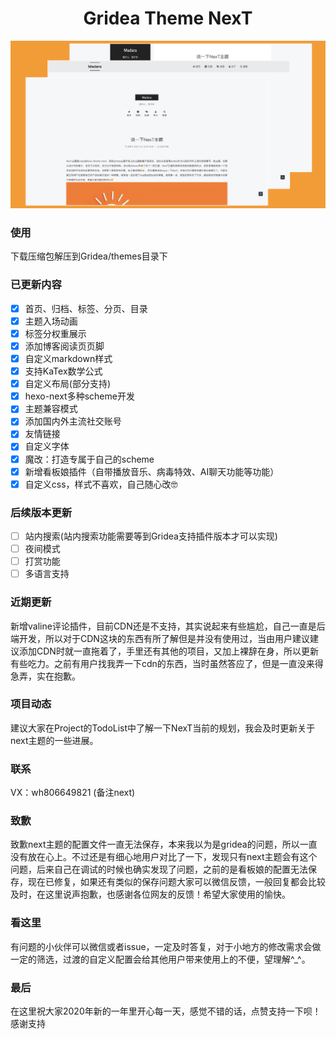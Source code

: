 <h1 align="center">
  Gridea Theme NexT
</h1>

![NexT主题概览](assets/images/overview.jpg)

### 使用
下载压缩包解压到Gridea/themes目录下

### 已更新内容

- [x] 首页、归档、标签、分页、目录
- [x] 主题入场动画
- [x] 标签分权重展示
- [x] 添加博客阅读页页脚
- [x] 自定义markdown样式
- [x] 支持KaTex数学公式
- [x] 自定义布局(部分支持)
- [x] hexo-next多种scheme开发
- [x] 主题兼容模式
- [x] 添加国内外主流社交账号
- [x] 友情链接
- [x] 自定义字体
- [x] 魔改：打造专属于自己的scheme
- [x] 新增看板娘插件（自带播放音乐、病毒特效、AI聊天功能等功能）
- [x] 自定义css，样式不喜欢，自己随心改🤓

### 后续版本更新
- [ ] 站内搜索(站内搜索功能需要等到Gridea支持插件版本才可以实现)
- [ ] 夜间模式
- [ ] 打赏功能
- [ ] 多语言支持

### 近期更新
新增valine评论插件，目前CDN还是不支持，其实说起来有些尴尬，自己一直是后端开发，所以对于CDN这块的东西有所了解但是并没有使用过，当由用户建议建议添加CDN时就一直拖着了，手里还有其他的项目，又加上裸辞在身，所以更新有些吃力。之前有用户找我弄一下cdn的东西，当时虽然答应了，但是一直没来得急弄，实在抱歉。

### 项目动态
建议大家在Project的TodoList中了解一下NexT当前的规划，我会及时更新关于next主题的一些进展。

### 联系
VX：wh806649821 (备注next)
### 致歉
致歉next主题的配置文件一直无法保存，本来我以为是gridea的问题，所以一直没有放在心上。不过还是有细心地用户对比了一下，发现只有next主题会有这个问题，后来自己在调试的时候也确实发现了问题，之前的是看板娘的配置无法保存，现在已修复，如果还有类似的保存问题大家可以微信反馈，一般回复都会比较及时，在这里说声抱歉，也感谢各位网友的反馈！希望大家使用的愉快。

### 看这里
有问题的小伙伴可以微信或者issue，一定及时答复，对于小地方的修改需求会做一定的筛选，过渡的自定义配置会给其他用户带来使用上的不便，望理解^_^。

### 最后
在这里祝大家2020年新的一年里开心每一天，感觉不错的话，点赞支持一下呗！感谢支持
